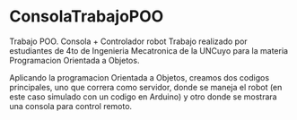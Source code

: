 # ConsolaTrabajoPOO
Trabajo POO. Consola + Controlador robot
Trabajo realizado por estudiantes de 4to de Ingenieria Mecatronica de la UNCuyo para la materia Programacion Orientada a Objetos.


Aplicando la programacion Orientada a Objetos, creamos dos codigos principales, uno que correra como servidor, donde se maneja el robot (en este caso simulado con un codigo en Arduino) y otro donde se mostrara una consola para control remoto.
